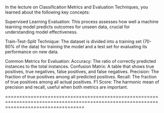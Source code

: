 In the lecture on Classification Metrics and Evaluation Techniques, you learned about the following key concepts:

Supervised Learning Evaluation: This process assesses how well a machine learning model predicts outcomes for unseen data, crucial for understanding model effectiveness.

Train-Test-Split Technique: The dataset is divided into a training set (70-80% of the data) for training the model and a test set for evaluating its performance on new data.

Common Metrics for Evaluation:
    Accuracy: The ratio of correctly predicted instances to the total instances.
    Confusion Matrix: A table that shows true positives, true negatives, false positives, and false negatives.
    Precision: The fraction of true positives among all predicted positives.
    Recall: The fraction of true positives among all actual positives.
    F1 Score: The harmonic mean of precision and recall, useful when both metrics are important.

========================================================================================================================================